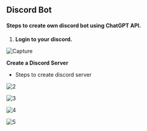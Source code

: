 ## Discord Bot

#### Steps to create own discord bot using ChatGPT API.

1. **Login to your discord.**

![Capture](https://user-images.githubusercontent.com/115527714/231081167-af148911-102b-40e8-aeff-251522f41f21.PNG)

**Create a Discord Server**
* Steps to create discord server

![2](https://user-images.githubusercontent.com/115527714/231086345-b813468b-64ce-4074-b1ba-39f6673dba68.png)

![3](https://user-images.githubusercontent.com/115527714/231092576-c090584d-58d1-43f1-96dd-f105a23172a5.PNG)

![4](https://user-images.githubusercontent.com/115527714/231092565-a0411dfe-0838-45f4-a101-7c15b0c7a3f0.PNG)

![5](https://user-images.githubusercontent.com/115527714/231092572-091099ed-df6c-499c-8157-0351e81ee299.PNG)

